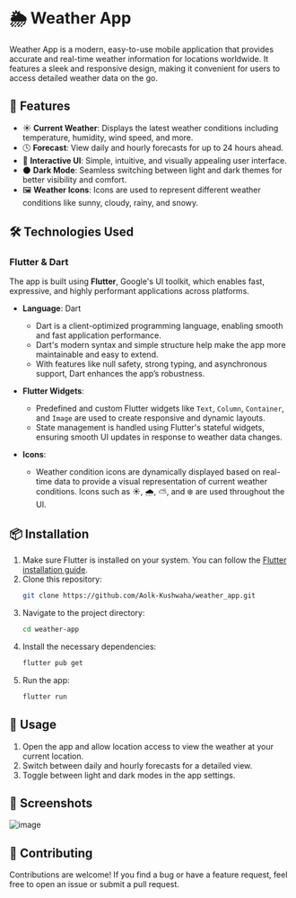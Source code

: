 # 🌦️ Weather App

Weather App is a modern, easy-to-use mobile application that provides accurate and real-time weather information for locations worldwide. It features a sleek and responsive design, making it convenient for users to access detailed weather data on the go.

## 🌟 Features

- ☀️ **Current Weather**: Displays the latest weather conditions including temperature, humidity, wind speed, and more.
- 🕓 **Forecast**: View daily and hourly forecasts for up to 24 hours ahead.
- 🎨 **Interactive UI**: Simple, intuitive, and visually appealing user interface.
- 🌑 **Dark Mode**: Seamless switching between light and dark themes for better visibility and comfort.
- 🖼️ **Weather Icons**: Icons are used to represent different weather conditions like sunny, cloudy, rainy, and snowy.

## 🛠️ Technologies Used

### Flutter & Dart

The app is built using **Flutter**, Google's UI toolkit, which enables fast, expressive, and highly performant applications across platforms.

- **Language**: Dart
  - Dart is a client-optimized programming language, enabling smooth and fast application performance.
  - Dart's modern syntax and simple structure help make the app more maintainable and easy to extend.
  - With features like null safety, strong typing, and asynchronous support, Dart enhances the app’s robustness.

- **Flutter Widgets**:
  - Predefined and custom Flutter widgets like `Text`, `Column`, `Container`, and `Image` are used to create responsive and dynamic layouts.
  - State management is handled using Flutter's stateful widgets, ensuring smooth UI updates in response to weather data changes.

- **Icons**:
  - Weather condition icons are dynamically displayed based on real-time data to provide a visual representation of current weather conditions. Icons such as ☀️, 🌧️, ⛅, and ❄️ are used throughout the UI.

## 📦 Installation

1. Make sure Flutter is installed on your system. You can follow the [Flutter installation guide](https://flutter.dev/docs/get-started/install).
2. Clone this repository:
   ```bash
   git clone https://github.com/Aolk-Kushwaha/weather_app.git
   ```
3. Navigate to the project directory:
   ```bash
   cd weather-app
   ```
4. Install the necessary dependencies:
   ```bash
   flutter pub get
   ```
5. Run the app:
   ```bash
   flutter run
   ```

## 🔄 Usage

1. Open the app and allow location access to view the weather at your current location.
2. Switch between daily and hourly forecasts for a detailed view.
3. Toggle between light and dark modes in the app settings.

## 📸 Screenshots

![image](https://github.com/user-attachments/assets/f1b5e016-2c82-4816-93e9-cdd6d29dbf77)


## 🤝 Contributing

Contributions are welcome! If you find a bug or have a feature request, feel free to open an issue or submit a pull request.
